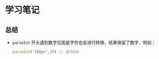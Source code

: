 # 学习笔记

## 总结

- `parseInt` 开头遇到数字后面是字符也会进行转换，结果保留了数字，例如：
    ```js
    parseInt('100px',10) // 值为100
    ```